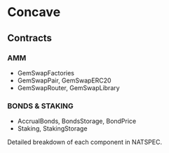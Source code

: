 # Concave

## Contracts

### AMM

- GemSwapFactories
- GemSwapPair, GemSwapERC20
- GemSwapRouter, GemSwapLibrary

### BONDS & STAKING

- AccrualBonds, BondsStorage, BondPrice
- Staking, StakingStorage

Detailed breakdown of each component in NATSPEC.

